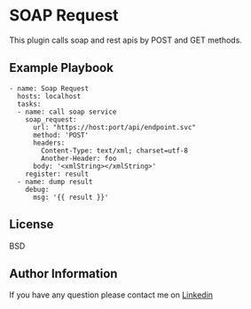 SOAP Request
=========

This plugin calls soap and rest apis by POST and GET methods.


Example Playbook
----------------

    - name: Soap Request
      hosts: localhost
      tasks:
      - name: call soap service
        soap_request:
          url: "https://host:port/api/endpoint.svc"
          method: 'POST'
          headers:
            Content-Type: text/xml; charset=utf-8
            Another-Header: foo
          body: '<xmlString></xmlString>'
        register: result
      - name: dump result
        debug:
          msg: '{{ result }}'


License
-------

BSD

Author Information
------------------

If you have any question please contact me on [Linkedin](https://www.linkedin.com/in/alcnsahin/)
